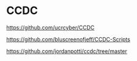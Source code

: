 # CCDC

https://github.com/ucrcyber/CCDC

https://github.com/bluscreenofjeff/CCDC-Scripts

https://github.com/jordanpotti/ccdc/tree/master
